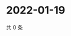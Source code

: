 # 2022-01-19

共 0 条

<!-- BEGIN WEIBO -->
<!-- 最后更新时间 Wed Jan 19 2022 10:26:31 GMT+0800 (China Standard Time) -->

<!-- END WEIBO -->

